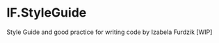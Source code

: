 # IF.StyleGuide
Style Guide and good practice for writing code by Izabela Furdzik [WIP]

<!--
theme, colors, typography etc

lang intl
aliases (css, js)

Write my own style guide CSS (like BEM, but better) - that’s why I need to learn:
English
CSS Documentation - W3C
BEM - understand
Other metodologies - understand
Understand what what is important for W3C, big and small companies, developers for a big/small projects
How to publish it on GitHub
How to add own rules or add new rules for cssLint etc.


Structure
Add CSS Lint for it, add folders, fils structure etc.
Naming convention (https://cssguidelin.es/#bem-like-naming)
BEM + SMACSS + OOCSS
Ask for advice -> Emilia, Monika, Patrycjusz
Inne
https://www.smashingmagazine.com/2014/07/bem-methodology-for-small-projects/
https://www.steveworkman.com/html5-2/standards/2009/classitis-the-new-css-disease/
https://css-tricks.com/bem-101/
https://gist.github.com/stephenway/a6145d9b4430e8c55a77


-->
